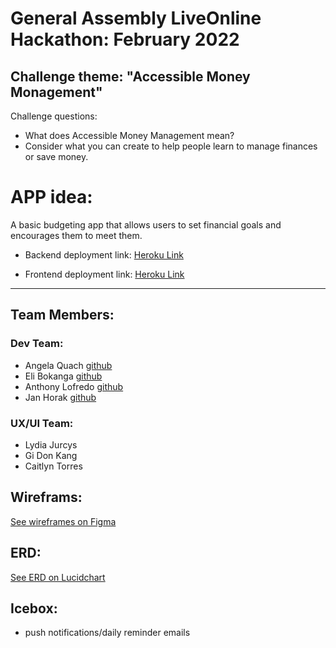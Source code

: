 # <b>General Assembly LiveOnline Hackathon: February 2022</b>

## Challenge theme: "Accessible Money Monagement"

Challenge questions: 
* What does Accessible Money Management mean?
* Consider what you can create to help people learn to manage finances or save money. 



# APP idea:
A basic budgeting app that allows users to set financial goals and encourages them to meet them.

* Backend deployment link: [Heroku Link](https://hackathon-2-15-22.herokuapp.com)

* Frontend deployment link: [Heroku Link](https://frontend-nine-tawny.vercel.app/)

---
## Team Members: 

### Dev Team: 

* Angela Quach [github](https://github.com/eyeseegIT)
* Eli Bokanga [github](https://github.com/elikyaB)
* Anthony Lofredo [github](https://github.com/Lofredoa1)
* Jan Horak [github](https://github.com/MrJanHorak)

### UX/UI Team:  
* Lydia Jurcys
* Gi Don Kang
* Caitlyn Torres


## Wireframs: 

[See wireframes on Figma](https://www.figma.com/file/o4nO2QfYkVxNebshuc5XhR/Hackathon-Project?node-id=0%3A1)

## ERD:
[See ERD on Lucidchart](https://lucid.app/lucidchart/59dadab8-1c7b-4f6a-9cc5-ca110b3723cd/edit?invitationId=inv_9969d2dd-c746-4480-9b22-41ac4b57533d&referringApp=slack&page=0_0#)

## Icebox:

  * push notifications/daily reminder emails
 
